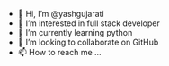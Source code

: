 - 👋 Hi, I’m @yashgujarati
- 👀 I’m interested in full stack developer
- 🌱 I’m currently learning python
- 💞️ I’m looking to collaborate on GitHub
- 📫 How to reach me ...

<!---
yashgujarati/yashgujarati is a ✨ special ✨ repository because its `README.md` (this file) appears on your GitHub profile.
You can click the Preview link to take a look at your changes.
--->
